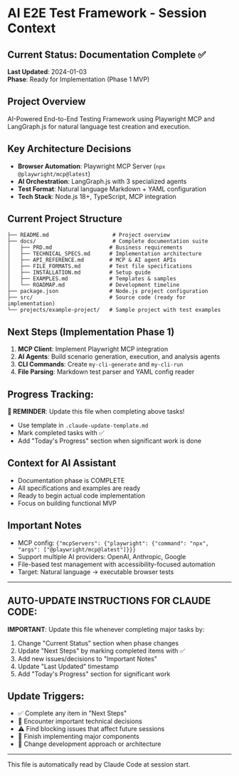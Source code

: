 # AI E2E Test Framework - Session Context

## Current Status: Documentation Complete ✅
**Last Updated**: 2024-01-03  
**Phase**: Ready for Implementation (Phase 1 MVP)

## Project Overview
AI-Powered End-to-End Testing Framework using Playwright MCP and LangGraph.js for natural language test creation and execution.

## Key Architecture Decisions
- **Browser Automation**: Playwright MCP Server (`npx @playwright/mcp@latest`)
- **AI Orchestration**: LangGraph.js with 3 specialized agents
- **Test Format**: Natural language Markdown + YAML configuration
- **Tech Stack**: Node.js 18+, TypeScript, MCP integration

## Current Project Structure
```
├── README.md                    # Project overview
├── docs/                        # Complete documentation suite
│   ├── PRD.md                  # Business requirements
│   ├── TECHNICAL_SPECS.md      # Implementation architecture
│   ├── API_REFERENCE.md        # MCP & AI agent APIs
│   ├── FILE_FORMATS.md         # Test file specifications
│   ├── INSTALLATION.md         # Setup guide
│   ├── EXAMPLES.md             # Templates & samples
│   └── ROADMAP.md              # Development timeline
├── package.json                # Node.js project configuration
├── src/                        # Source code (ready for implementation)
└── projects/example-project/   # Sample project with test examples
```

## Next Steps (Implementation Phase 1)
1. **MCP Client**: Implement Playwright MCP integration
2. **AI Agents**: Build scenario generation, execution, and analysis agents  
3. **CLI Commands**: Create `my-cli-generate` and `my-cli-run`
4. **File Parsing**: Markdown test parser and YAML config reader

## Progress Tracking:
**🔔 REMINDER**: Update this file when completing above tasks!
- Use template in `.claude-update-template.md`
- Mark completed tasks with ✅ 
- Add "Today's Progress" section when significant work is done

## Context for AI Assistant
- Documentation phase is COMPLETE
- All specifications and examples are ready
- Ready to begin actual code implementation
- Focus on building functional MVP

## Important Notes
- MCP config: `{"mcpServers": {"playwright": {"command": "npx", "args": ["@playwright/mcp@latest"]}}}`
- Support multiple AI providers: OpenAI, Anthropic, Google
- File-based test management with accessibility-focused automation
- Target: Natural language → executable browser tests

---

## AUTO-UPDATE INSTRUCTIONS FOR CLAUDE CODE:
**IMPORTANT**: Update this file whenever completing major tasks by:
1. Change "Current Status" section when phase changes
2. Update "Next Steps" by marking completed items with ✅
3. Add new issues/decisions to "Important Notes"
4. Update "Last Updated" timestamp
5. Add "Today's Progress" section for significant work

## Update Triggers:
- ✅ Complete any item in "Next Steps"  
- 🔧 Encounter important technical decisions
- ⚠️ Find blocking issues that affect future sessions
- 📝 Finish implementing major components
- 🎯 Change development approach or architecture

---
This file is automatically read by Claude Code at session start.